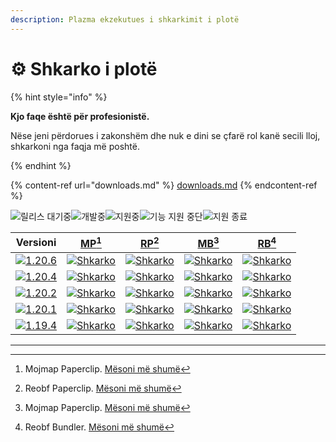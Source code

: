 ```yaml
---
description: Plazma ekzekutues i shkarkimit i plotë
---
```


# ⚙️ Shkarko i plotë

{% hint style="info" %}

**Kjo faqe është për profesionistë.**

Nëse jeni përdorues i zakonshëm dhe nuk e dini se çfarë rol kanë secili lloj,
shkarkoni nga faqja më poshtë.

{% endhint %}

{% content-ref url="downloads.md" %}
[downloads.md](downloads.md)
{% endcontent-ref %}

[wtr]: https://badge.plazmamc.org/0/Prishtina%20në%20pritje

![릴리스 대기중][wtr]![개발중](https://badge.plazmamc.org/1/개발중)![지원중](https://badge.plazmamc.org/2/지원중)![기능 지원 중단](https://badge.plazmamc.org/6/기능%20지원%20중단)![지원 종료](https://badge.plazmamc.org/4/지원%20종료)

|                                      Versioni                                     |                             [MP](#user-content-fn-1)[^1]                             |                             [RP](#user-content-fn-2)[^2]                             |                             [MB](#user-content-fn-3)[^3]                             |                             [RB](#user-content-fn-4)[^4]                             |
| :-------------------------------------------------------------------------------: | :----------------------------------------------------------------------------------: | :----------------------------------------------------------------------------------: | :----------------------------------------------------------------------------------: | :----------------------------------------------------------------------------------: |
| [![1.20.6](https://badge.plazmamc.org/2/1.20.6)](https://git.plazmamc.org/1.20.6) | [![Shkarko](https://badge.plazmamc.org/1/Shkarko)](https://dl.plazmamc.org/1.20.6/0) | [![Shkarko](https://badge.plazmamc.org/1/Shkarko)](https://dl.plazmamc.org/1.20.6/1) | [![Shkarko](https://badge.plazmamc.org/1/Shkarko)](https://dl.plazmamc.org/1.20.6/2) | [![Shkarko](https://badge.plazmamc.org/1/Shkarko)](https://dl.plazmamc.org/1.20.6/3) |
| [![1.20.4](https://badge.plazmamc.org/2/1.20.4)](https://git.plazmamc.org/1.20.4) | [![Shkarko](https://badge.plazmamc.org/1/Shkarko)](https://dl.plazmamc.org/1.20.4/0) | [![Shkarko](https://badge.plazmamc.org/1/Shkarko)](https://dl.plazmamc.org/1.20.4/1) | [![Shkarko](https://badge.plazmamc.org/1/Shkarko)](https://dl.plazmamc.org/1.20.4/2) | [![Shkarko](https://badge.plazmamc.org/1/Shkarko)](https://dl.plazmamc.org/1.20.4/3) |
| [![1.20.2](https://badge.plazmamc.org/4/1.20.2)](https://git.plazmamc.org/1.20.2) | [![Shkarko](https://badge.plazmamc.org/1/Shkarko)](https://dl.plazmamc.org/1.20.2/0) | [![Shkarko](https://badge.plazmamc.org/1/Shkarko)](https://dl.plazmamc.org/1.20.2/1) | [![Shkarko](https://badge.plazmamc.org/1/Shkarko)](https://dl.plazmamc.org/1.20.2/2) | [![Shkarko](https://badge.plazmamc.org/1/Shkarko)](https://dl.plazmamc.org/1.20.2/3) |
| [![1.20.1](https://badge.plazmamc.org/4/1.20.1)](https://git.plazmamc.org/1.20.1) | [![Shkarko](https://badge.plazmamc.org/1/Shkarko)](https://dl.plazmamc.org/1.20.1/0) | [![Shkarko](https://badge.plazmamc.org/1/Shkarko)](https://dl.plazmamc.org/1.20.1/1) | [![Shkarko](https://badge.plazmamc.org/1/Shkarko)](https://dl.plazmamc.org/1.20.1/2) | [![Shkarko](https://badge.plazmamc.org/1/Shkarko)](https://dl.plazmamc.org/1.20.1/3) |
| [![1.19.4](https://badge.plazmamc.org/4/1.19.4)](https://git.plazmamc.org/1.19.4) | [![Shkarko](https://badge.plazmamc.org/1/Shkarko)](https://dl.plazmamc.org/1.19.4/0) | [![Shkarko](https://badge.plazmamc.org/1/Shkarko)](https://dl.plazmamc.org/1.19.4/1) | [![Shkarko](https://badge.plazmamc.org/1/Shkarko)](https://dl.plazmamc.org/1.19.4/2) | [![Shkarko](https://badge.plazmamc.org/1/Shkarko)](https://dl.plazmamc.org/1.19.4/3) |

***

[^1]: Mojmap Paperclip. [Mësoni më shumë](../administration/getting-started#id-2)

[^2]: Reobf Paperclip. [Mësoni më shumë](../administration/getting-started#id-2)

[^3]: Mojmap Paperclip. [Mësoni më shumë](../administration/getting-started#id-2)

[^4]: Reobf Bundler. [Mësoni më shumë](../administration/getting-started#id-2)

